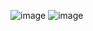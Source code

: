 ![image](https://github.com/litisha7/Drive_To_MSU/assets/157836349/5c19198b-5a6f-44bc-9b75-2baaffe0e709)
![image](https://github.com/litisha7/Drive_To_MSU/assets/157836349/85e53c99-4532-41bd-b4f9-35d77e593e7d)

